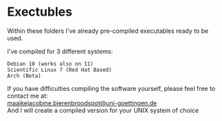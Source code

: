 # Exectubles
Within these folders I've already pre-compiled executables ready to be used.

I've compiled for 3 different systems:
```
Debian 10 (works also on 11)
Scientific Linux 7 (Red Hat Based)
Arch (Beta)
```

If you have difficulties compiling the software yourself, please feel free to contact me at: <br/>
maaikejacobine.bierenbroodspot@uni-goettingen.de 
<br/>
And I will create a compiled version for your UNIX system of choice

